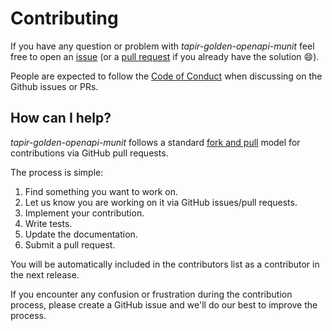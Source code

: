 [comment]: <> (Don't edit this file!)
[comment]: <> (It is automatically updated after every release of https://github.com/alejandrohdezma/sbt-ci)
[comment]: <> (If you want to suggest a change, please open a PR or issue in that repository)

# Contributing

If you have any question or problem with _tapir-golden-openapi-munit_ feel free to open an [issue](https://github.com//issues) (or a [pull request](https://github.com//pulls) if you already have the solution :smile:).

People are expected to follow the [Code of Conduct](CODE_OF_CONDUCT.md) when discussing on the Github issues or PRs.

## How can I help?

_tapir-golden-openapi-munit_ follows a standard [fork and pull](https://help.github.com/articles/using-pull-requests/) model for contributions via GitHub pull requests.

The process is simple:

 1. Find something you want to work on.
 2. Let us know you are working on it via GitHub issues/pull requests.
 3. Implement your contribution.
 4. Write tests.
 5. Update the documentation.
 6. Submit a pull request.

You will be automatically included in the contributors list as a contributor in the next release.

If you encounter any confusion or frustration during the contribution process, please create a GitHub issue and we'll do our best to improve the process.